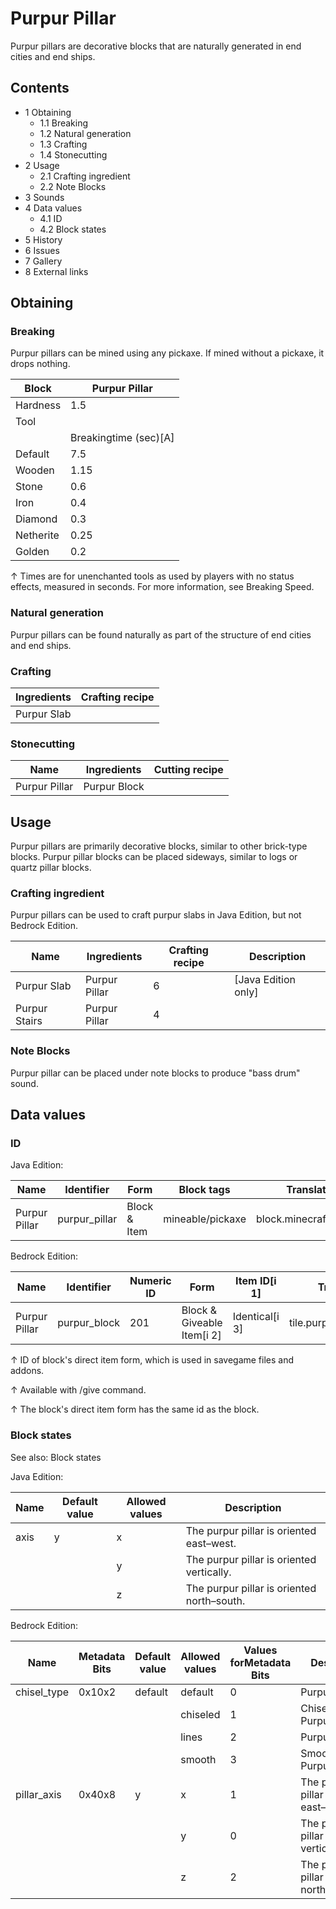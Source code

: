 # Purpur Pillar
Purpur pillars are decorative blocks that are naturally generated in end cities and end ships.

## Contents
- 1 Obtaining
	- 1.1 Breaking
	- 1.2 Natural generation
	- 1.3 Crafting
	- 1.4 Stonecutting
- 2 Usage
	- 2.1 Crafting ingredient
	- 2.2 Note Blocks
- 3 Sounds
- 4 Data values
	- 4.1 ID
	- 4.2 Block states
- 5 History
- 6 Issues
- 7 Gallery
- 8 External links

## Obtaining
### Breaking
Purpur pillars can be mined using any pickaxe. If mined without a pickaxe, it drops nothing.

| Block     | Purpur Pillar         |
|-----------|-----------------------|
| Hardness  | 1.5                   |
| Tool      |                       |
|           | Breakingtime (sec)[A] |
| Default   | 7.5                   |
| Wooden    | 1.15                  |
| Stone     | 0.6                   |
| Iron      | 0.4                   |
| Diamond   | 0.3                   |
| Netherite | 0.25                  |
| Golden    | 0.2                   |


↑ Times are for unenchanted tools as used by players with no status effects, measured in seconds. For more information, see Breaking Speed.


### Natural generation
Purpur pillars can be found naturally as part of the structure of end cities and end ships.

### Crafting
| Ingredients | Crafting recipe |
|-------------|-----------------|
| Purpur Slab |                 |

### Stonecutting
| Name          | Ingredients  | Cutting recipe |
|---------------|--------------|----------------|
| Purpur Pillar | Purpur Block |                |

## Usage
Purpur pillars are primarily decorative blocks, similar to other brick-type blocks. Purpur pillar blocks can be placed sideways, similar to logs or quartz pillar blocks.

### Crafting ingredient
Purpur pillars can be used to craft purpur slabs in Java Edition, but not Bedrock Edition. 

| Name          | Ingredients   | Crafting recipe | Description           |
|---------------|---------------|-----------------|-----------------------|
| Purpur Slab   | Purpur Pillar | 6               | ‌[Java Edition  only] |
| Purpur Stairs | Purpur Pillar | 4               |                       |

### Note Blocks
Purpur pillar can be placed under note blocks to produce "bass drum" sound.

## Data values
### ID
Java Edition:

| Name          | Identifier    | Form         | Block tags       | Translation key               |
|---------------|---------------|--------------|------------------|-------------------------------|
| Purpur Pillar | purpur_pillar | Block & Item | mineable/pickaxe | block.minecraft.purpur_pillar |

Bedrock Edition:

| Name          | Identifier   | Numeric ID | Form                       | Item ID[i 1]   | Translation key              |
|---------------|--------------|------------|----------------------------|----------------|------------------------------|
| Purpur Pillar | purpur_block | 201        | Block & Giveable Item[i 2] | Identical[i 3] | tile.purpur_block.lines.name |


↑ ID of block's direct item form, which is used in savegame files and addons.

↑ Available with /give command.

↑ The block's direct item form has the same id as the block.


### Block states
See also: Block states

Java Edition:

| Name | Default value | Allowed values | Description                                |
|------|---------------|----------------|--------------------------------------------|
| axis | y             | x              | The purpur pillar is oriented east–west.   |
|      |               | y              | The purpur pillar is oriented vertically.  |
|      |               | z              | The purpur pillar is oriented north–south. |

Bedrock Edition:

| Name        | Metadata Bits | Default value | Allowed values | Values forMetadata Bits | Description                                |
|-------------|---------------|---------------|----------------|-------------------------|--------------------------------------------|
| chisel_type | 0x10x2        | default       | default        | 0                       | Purpur Block                               |
|             |               |               | chiseled       | 1                       | Chiseled Purpur(Unused)                    |
|             |               |               | lines          | 2                       | Purpur Pillar                              |
|             |               |               | smooth         | 3                       | Smooth Purpur(Unused)                      |
| pillar_axis | 0x40x8        | y             | x              | 1                       | The purpur pillar is oriented east–west.   |
|             |               |               | y              | 0                       | The purpur pillar is oriented vertically.  |
|             |               |               | z              | 2                       | The purpur pillar is oriented north–south. |




